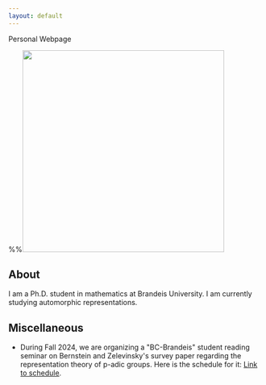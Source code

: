 ```yaml
---
layout: default
---
```


Personal Webpage

%%<img src="/assets/images/5721731558742_.pic_hd.jpg" width="400" />


## About

I am a Ph.D. student in mathematics at Brandeis University. I am currently studying automorphic representations.

## Miscellaneous

- During Fall 2024, we are organizing a "BC-Brandeis" student reading seminar on Bernstein and Zelevinsky's survey paper regarding the representation theory of p-adic groups. Here is the schedule for it: [Link to schedule](./bzf2024.html).


